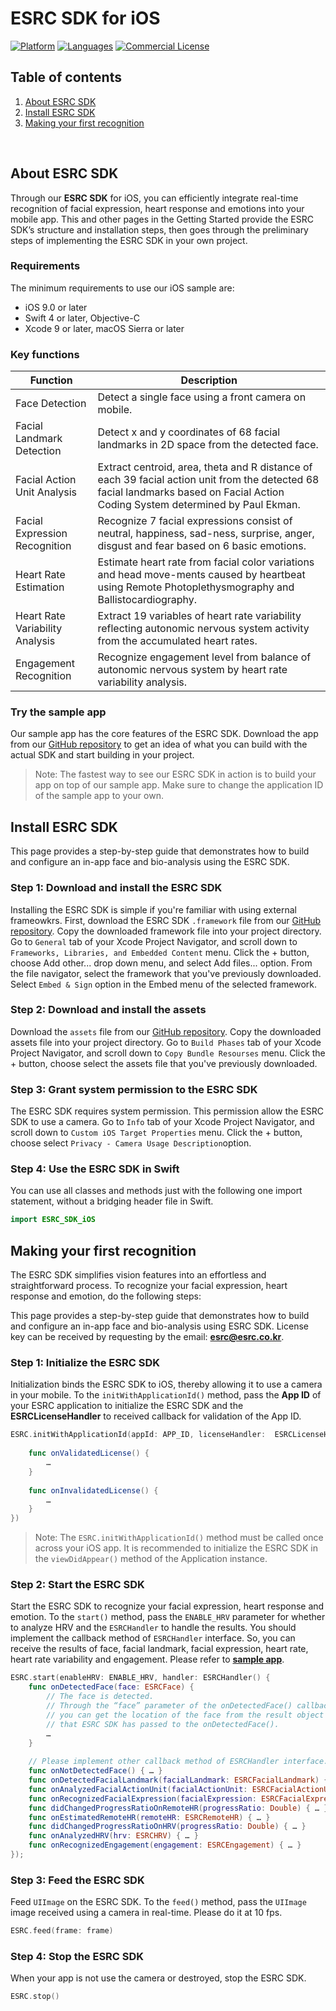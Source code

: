 # ESRC SDK for iOS

[![Platform](https://img.shields.io/badge/platform-iOS-orange.svg)](https://github.com/esrc-official/ESRC-SDK-iOS)
[![Languages](https://img.shields.io/badge/language-Objective--C%20%7C%20Swift-orange.svg)](https://github.com/esrc-official/ESRC-SDK-iOS)
[![Commercial License](https://img.shields.io/badge/License-Commercial-brightgreen.svg)](https://github.com/esrc-official/ESRC-SDK-iOS/blob/master/LICENSE.md)

## Table of contents

  1. [About ESRC SDK](#about-esrc-sdk)
  1. [Install ESRC SDK](#install-esrc-sdk)
  1. [Making your first recognition](#making-your-first-recognition)

<br />

## About ESRC SDK

Through our **ESRC SDK** for iOS, you can efficiently integrate real-time recognition of facial expression, heart response and emotions into your mobile app. This and other pages in the Getting Started provide the ESRC SDK’s structure and installation steps, then goes through the preliminary steps of implementing the ESRC SDK in your own project.

### Requirements

The minimum requirements to use our iOS sample are:

- iOS 9.0 or later <br />
- Swift 4 or later, Objective-C <br />
- Xcode 9 or later, macOS Sierra or later <br />

### Key functions

|Function|Description|
|---|---|
|Face Detection| Detect a single face using a front camera on mobile. |
|Facial Landmark Detection| Detect x and y coordinates of 68 facial landmarks in 2D space from the detected face. |
|Facial Action Unit Analysis| Extract centroid, area, theta and R distance of each 39 facial action unit from the detected 68 facial landmarks based on Facial Action Coding System determined by Paul Ekman. |
|Facial Expression Recognition| Recognize 7 facial expressions consist of neutral, happiness, sad-ness, surprise, anger, disgust and fear based on 6 basic emotions. |
|Heart Rate Estimation| Estimate heart rate from facial color variations and head move-ments caused by heartbeat using Remote Photoplethysmography and Ballistocardiography. |
|Heart Rate Variability Analysis| Extract 19 variables of heart rate variability reflecting autonomic nervous system activity from the accumulated heart rates. |
|Engagement Recognition| Recognize engagement level from balance of autonomic nervous system by heart rate variability analysis. |

### Try the sample app

Our sample app has the core features of the ESRC SDK. Download the app from our [GitHub repository](https://github.com/esrc-official/ESRC-iOS) to get an idea of what you can build with the actual SDK and start building in your project.

> Note: The fastest way to see our ESRC SDK in action is to build your app on top of our sample app. Make sure to change the application ID of the sample app to your own.


## Install ESRC SDK

This page provides a step-by-step guide that demonstrates how to build and configure an in-app face and bio-analysis using the ESRC SDK.

### Step 1: Download and install the ESRC SDK

Installing the ESRC SDK is simple if you're familiar with using external frameowkrs. First, download the ESRC SDK `.framework` file from our [GitHub repository](https://github.com/esrc-official/ESRC-SDK-iOS). Copy the downloaded framework file into your project directory. Go to `General` tab of your Xcode Project Navigator, and scroll down to `Frameworks, Libraries, and Embedded Content` menu. Click the + button, choose Add other... drop down menu, and select Add files... option. From the file navigator, select the framework that you've previously downloaded. Select `Embed & Sign` option in the Embed menu of the selected framework.

### Step 2: Download and install the assets

Download the `assets` file from our [GitHub repository](https://github.com/esrc-official/ESRC-SDK-iOS/assets). Copy the downloaded assets file into your project directory. Go to `Build Phases` tab of your Xcode Project Navigator, and scroll down to `Copy Bundle Resourses` menu. Click the + button, choose select the assets file that you've previously downloaded. 

### Step 3: Grant system permission to the ESRC SDK

The ESRC SDK requires system permission. This permission allow the ESRC SDK to use a camera. Go to `Info` tab of your Xcode Project Navigator, and scroll down to `Custom iOS Target Properties` menu. Click the + button, choose select `Privacy - Camera Usage Description`option.  

### Step 4: Use the ESRC SDK in Swift

You can use all classes and methods just with the following one import statement, without a bridging header file in Swift.

```swift
import ESRC_SDK_iOS
```

## Making your first recognition

The ESRC SDK simplifies vision features into an effortless and straightforward process. To recognize your facial expression, heart response and emotion, do the following steps:

This page provides a step-by-step guide that demonstrates how to build and configure an in-app face and bio-analysis using ESRC SDK. License key can be received by requesting by the email: **esrc@esrc.co.kr**.

### Step 1: Initialize the ESRC SDK

Initialization binds the ESRC SDK to iOS, thereby allowing it to use a camera in your mobile. To the `initWithApplicationId()` method, pass the **App ID** of your ESRC application to initialize the ESRC SDK and the **ESRCLicenseHandler** to received callback for validation of the App ID.

```swift
ESRC.initWithApplicationId(appId: APP_ID, licenseHandler:  ESRCLicenseHandler() {
    
    func onValidatedLicense() {
        …
    }
    
    func onInvalidatedLicense() {
        …
    }
})
```

> Note: The `ESRC.initWithApplicationId()` method must be called once across your iOS app. It is recommended to initialize the ESRC SDK in the `viewDidAppear()` method of the Application instance.

### Step 2: Start the ESRC SDK

Start the ESRC SDK to recognize your facial expression, heart response and emotion. To the `start()` method, pass the `ENABLE_HRV` parameter for whether to analyze HRV and the `ESRCHandler` to handle the results. You should implement the callback method of `ESRCHandler` interface. So, you can receive the results of face, facial landmark, facial expression, heart rate, heart rate variability and engagement. Please refer to **[sample app](https://github.com/esrc-official/ESRC-iOS)**.

```swift
ESRC.start(enableHRV: ENABLE_HRV, handler: ESRCHandler() {
    func onDetectedFace(face: ESRCFace) {
        // The face is detected.
        // Through the “face” parameter of the onDetectedFace() callback method,
        // you can get the location of the face from the result object
        // that ESRC SDK has passed to the onDetectedFace().
        …
    }
    
    // Please implement other callback method of ESRCHandler interface.
    func onNotDetectedFace() { … }
    func onDetectedFacialLandmark(facialLandmark: ESRCFacialLandmark) { … }
    func onAnalyzedFacialActionUnit(facialActionUnit: ESRCFacialActionUnit) { … }
    func onRecognizedFacialExpression(facialExpression: ESRCFacialExpression) { … }
    func didChangedProgressRatioOnRemoteHR(progressRatio: Double) { … }
    func onEstimatedRemoteHR(remoteHR: ESRCRemoteHR) { … }
    func didChangedProgressRatioOnHRV(progressRatio: Double) { … }
    func onAnalyzedHRV(hrv: ESRCHRV) { … }
    func onRecognizedEngagement(engagement: ESRCEngagement) { … }
});
```

### Step 3: Feed the ESRC SDK

Feed `UIImage` on the ESRC SDK. To the `feed()` method, pass the `UIImage` image received using a camera in real-time. Please do it at 10 fps.

```swift
ESRC.feed(frame: frame)
```

### Step 4: Stop the ESRC SDK

When your app is not use the camera or destroyed, stop the ESRC SDK.

```swift
ESRC.stop()
```
